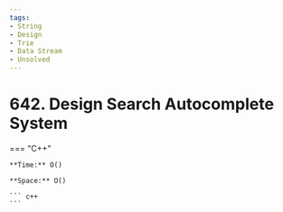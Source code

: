 ```yaml
---
tags:
- String
- Design
- Trie
- Data Stream
- Unsolved
---
```



# 642. Design Search Autocomplete System

=== "C++"

    **Time:** O()

    **Space:** O()

    ``` c++
    ```